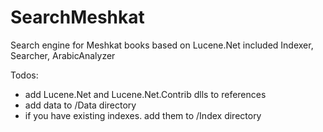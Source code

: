 SearchMeshkat
=============

Search engine for Meshkat books based on Lucene.Net
included Indexer, Searcher, ArabicAnalyzer

Todos:
* add Lucene.Net and Lucene.Net.Contrib dlls to references
* add data to /Data directory
* if you have existing indexes. add them to /Index directory

